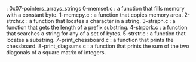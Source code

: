 : 0x07-pointers_arrays_strings
0-memset.c : a function that fills memory with a constant byte.
1-memcpy.c : a function that copies memory area.
2-strchr.c :  a function that locates a character in a string. 
3-strspn.c :  a function that gets the length of a prefix substring.
4-strpbrk.c :  a function that searches a string for any of a set of bytes. 
5-strstr.c : a function that locates a substring.
7-print_chessboard.c : a function that prints the chessboard.
8-print_diagsums.c : a function that prints the sum of the two diagonals of a square matrix of integers.
